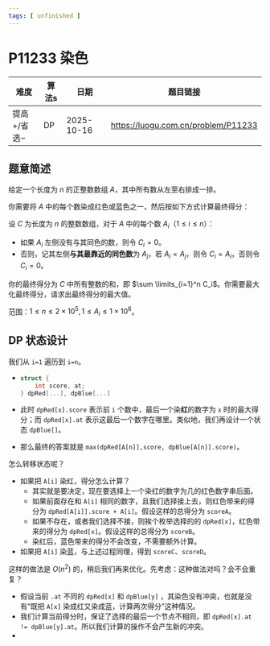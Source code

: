 ```yaml
---
tags: [ unfinished ]
---
```

# P11233 染色

| 难度        | 算法s | 日期       | 题目链接                            |
| ----------- | ----- | ---------- | ----------------------------------- |
| 提高+/省选− | DP    | 2025-10-16 | https://luogu.com.cn/problem/P11233 |

## 题意简述

给定一个长度为 $n$ 的正整数数组 $A$，其中所有数从左至右排成一排。

你需要将 $A$ 中的每个数染成红色或蓝色之一，然后按如下方式计算最终得分：

设 $C$ 为长度为 $n$ 的整数数组，对于 $A$ 中的每个数 $A_i$（$1 \leq i \leq n$）：

- 如果 $A_i$ 左侧没有与其同色的数，则令 $C_i = 0$。
- 否则，记其左侧**与其最靠近的同色数**为 $A_j$，若 $A_i = A_j$，则令 $C_i = A_i$，否则令 $C_i = 0$。

你的最终得分为 $C$ 中所有整数的和，即 $\sum \limits_{i=1}^n C_i$。你需要最大化最终得分，请求出最终得分的最大值。

范围：$1\le n\le2\times10^5,1\le A_i\le1\times10^6$。

## DP 状态设计

我们从 `i=1` 遍历到 `i=n`。

- ```cpp
  struct {
      int score, at;
  } dpRed[...], dpBlue[...]
  ```

- 此时 `dpRed[x].score` 表示前 `i` 个数中，最后一个染**红**的数字为 `x` 时的最大得分；而 `dpRed[x].at` 表示这最后一个数字在哪里。类似地，我们再设计一个状态 `dpBlue[]`。

- 那么最终的答案就是 `max(dpRed[A[n]],score, dpBlue[A[n]].score)`。

怎么转移状态呢？

- 如果把 `A[i]` 染红，得分怎么计算？
  - 其实就是要决定，现在要选择上一个染红的数字为几的红色数字串后面。
  - 如果前面存在和 `A[i]` 相同的数字，且我们选择接上去，则红色带来的得分为 `dpRed[A[i]].score + A[i]`。假设这样的总得分为 `scoreA`。
  - 如果不存在，或者我们选择不接，则挨个枚举选择的的 `dpRed[x]`，红色带来的得分为 `dpRed[x]`。假设这样的总得分为 `scoreB`。
  - 染红后，蓝色带来的得分不会改变，不需要额外计算。
- 如果把 `A[i]` 染蓝，与上述过程同理，得到 `scoreC`、`scoreD`。

这样的做法是 $O(n^2)$ 的，稍后我们再来优化。先考虑：这种做法对吗？会不会重复？

- 假设当前 `.at` 不同的  `dpRed[x]` 和 `dpBlue[y]` ，其染色没有冲突，也就是没有“既把 `A[x]` 染成红又染成蓝，计算两次得分”这种情况。
- 我们计算当前得分时，保证了选择的最后一个节点不相同，即 `dpRed[x].at != dpBlue[y].at`。所以我们计算的操作不会产生新的冲突。
- 
